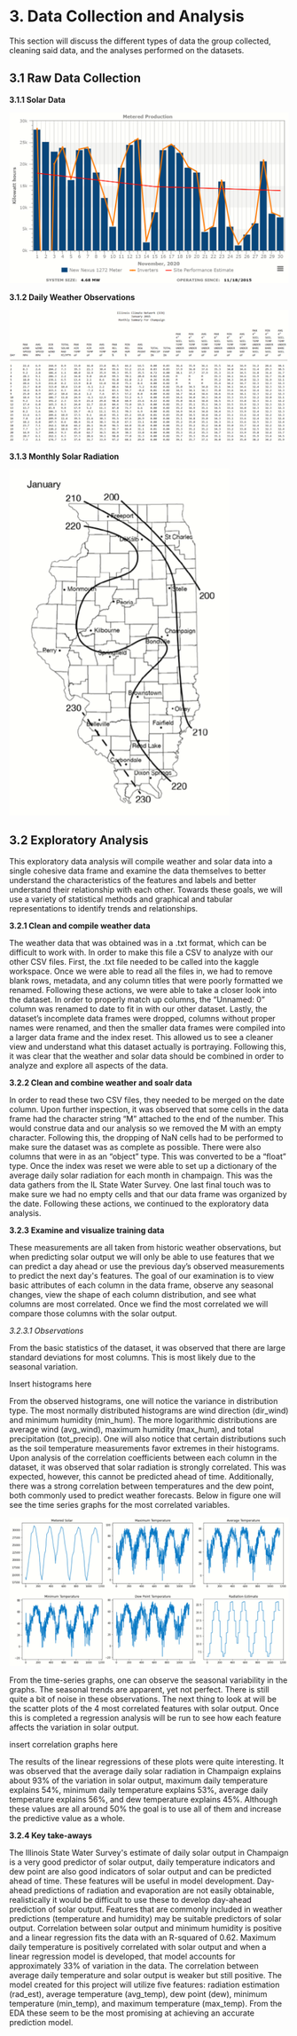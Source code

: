 # 3. Data Collection and Analysis

This section will discuss the different types of data the group collected, cleaning said data, and the analyses performed on the datasets.

## 3.1 Raw Data Collection

**3.1.1 Solar Data**

![Solar data were taken from the UIUC Solar Dashboard on a daily timestep.](images/raw_solar.png)

**3.1.2 Daily Weather Observations**

![We utilized daily wether observations from the Illinois State Water Survey.](images/raw_weather.png)

**3.1.3 Monthly Solar Radiation**

![We disaggregated average monthly solar radiation values from the Illinois State Water Survey.](images/radiation.png)

## 3.2 Exploratory Analysis

This exploratory data analysis will compile weather and solar data into a single cohesive data frame and examine the data themselves to better understand the characteristics of the features and labels and better understand their relationship with each other. Towards these goals, we will use a variety of statistical methods and graphical and tabular representations to identify trends and relationships.

**3.2.1 Clean and compile weather data**

The weather data that was obtained was in a .txt format, which can be difficult to work with. In order to make this file a CSV to analyze with our other CSV files. First, the .txt file needed to be called into the kaggle workspace. Once we were able to read all the files in, we had to remove blank rows, metadata, and any column titles that were poorly formatted we renamed. Following these actions, we were able to take a closer look into the dataset. In order to properly match up columns, the “Unnamed: 0” column was renamed to date to fit in with our other dataset. Lastly, the dataset’s incomplete data frames were dropped, columns without proper names were renamed, and then the smaller data frames were compiled into a larger data frame and the index reset. This allowed us to see a cleaner view and understand what this dataset actually is portraying. Following this, it was clear that the weather and solar data should be combined in order to analyze and explore all aspects of the data.

**3.2.2 Clean and combine weather and soalr data**

In order to read these two CSV files, they needed to be merged on the date column. Upon further inspection, it was observed that some cells in the data frame had the character string “M” attached to the end of the number. This would construe data and our analysis so we removed the M with an empty character. Following this, the dropping of NaN cells had to be performed to make sure the dataset was as complete as possible. There were also columns that were in as an “object” type. This was converted to be a “float” type. Once the index was reset we were able to set up a dictionary of the average daily solar radiation for each month in champaign. This was the data gathers from the IL State Water Survey. One last final touch was to make sure we had no empty cells and that our data frame was organized by the date. Following these actions, we continued to the exploratory data analysis.

**3.2.3 Examine and visualize training data**

These measurements are all taken from historic weather observations, but when predicting solar output we will only be able to use features that we can predict a day ahead or use the previous day’s observed measurements to predict the next day's features. The goal of our examination is to view basic attributes of each column in the data frame, observe any seasonal changes, view the shape of each column distribution, and see what columns are most correlated. Once we find the most correlated we will compare those columns with the solar output.

*3.2.3.1 Observations*

From the basic statistics of the dataset, it was observed that there are large standard deviations for most columns. This is most likely due to the seasonal variation. 

Insert histograms here

From the observed histograms, one will notice the variance in distribution type. The most normally distributed histograms are wind direction (dir_wind) and minimum humidity (min_hum). The more logarithmic distributions are average wind (avg_wind), maximum humidity (max_hum), and total precipitation (tot_precip). One will also notice that certain distributions such as the soil temperature measurements favor extremes in their histograms.
Upon analysis of the correlation coefficients between each column in the dataset, it was observed that solar radiation is strongly correlated. This was expected, however, this cannot be predicted ahead of time. Additionally, there was a strong correlation between temperatures and the dew point, both commonly used to predict weather forecasts. Below in figure one will see the time series graphs for the most correlated variables.

![Seasonal patterns are clear in our key weather features.](images/features_timeseries.png)

From the time-series graphs, one can observe the seasonal variability in the graphs. The seasonal trends are apparent, yet not perfect. There is still quite a bit of noise in these observations. The next thing to look at will be the scatter plots of the 4 most correlated features with solar output. Once this is completed a regression analysis will be run to see how each feature affects the variation in solar output.

insert correlation graphs here

The results of the linear regressions of these plots were quite interesting. It was observed that the average daily solar radiation in Champaign explains about 93% of the variation in solar output, maximum daily temperature explains 54%, minimum daily temperature explains 53%, average daily temperature explains 56%, and dew temperature explains 45%. Although these values are all around 50% the goal is to use all of them and increase the predictive value as a whole.

**3.2.4 Key take-aways**

The Illinois State Water Survey's estimate of daily solar output in Champaign is a very good predictor of solar output, daily temperature indicators and dew point are also good indicators of solar output and can be predicted ahead of time. These features will be useful in model development. Day-ahead predictions of radiation and evaporation are not easily obtainable, realistically it would be difficult to use these to develop day-ahead prediction of solar output.  Features that are commonly included in weather predictions (temperature and humidity) may be suitable predictors of solar output.  Correlation between solar output and minimum humidity is positive and a linear regression fits the data with an R-squared of 0.62. Maximum daily temperature is positively correlated with solar output and when a linear regression model is developed, that model accounts for approximately 33% of variation in the data. The correlation between average daily temperature and solar output is weaker but still positive. The model created for this project will utilize five features: radiation estimation (rad_est), average temperature (avg_temp), dew point (dew), minimum temperature (min_temp), and maximum temperature (max_temp). From the EDA these seem to be the most promising at achieving an accurate prediction model.

